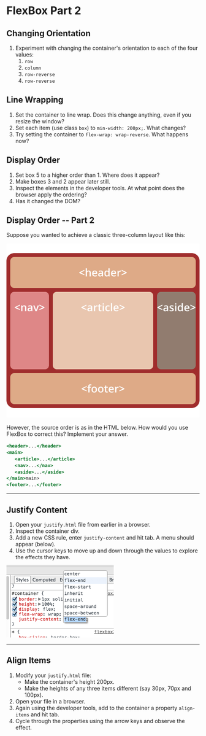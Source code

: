 # FlexBox Part 2

## Changing Orientation

1. Experiment with changing the container's orientation to each of the four values:
	1. `row`
	2. `column`
	3. `row-reverse`
	4. `row-reverse`

## Line Wrapping

1. Set the container to line wrap. Does this change anything, even if you resize the window?
2. Set each item (use class `box`) to `min-width: 200px;`. What changes?
3. Try setting the container to `flex-wrap: wrap-reverse`. What happens now?


## Display Order

1. Set box 5 to a higher order than 1. Where does it appear?
2. Make boxes 3 and 2 appear later still.
3. Inspect the elements in the developer tools.
   At what point does the browser apply the ordering?
4. Has it changed the DOM?

## Display Order -- Part 2

Suppose you wanted to achieve a classic three-column layout like this:

![Flex Order](images/flex-order-page.svg)

However, the source order is as in the HTML below.
How would you use FlexBox to correct this?
Implement your answer.


``` .html
<header>...</header>
<main>
   <article>...</article>
   <nav>...</nav>
   <aside>...</aside>
</main>main>
<footer>...</footer>
```

---
## Justify Content

1. Open your `justify.html` file from earlier in a browser.
2. Inspect the container div.
3. Add a new CSS rule, enter `justify-content` and hit tab.
   A menu should appear (below).
4. Use the cursor keys to move up and down through the values to explore the effects they have.

![Justify Content](images/flexbox-justify-devtools.png)

---
## Align Items

1. Modify your `justify.html` file:
	- Make the container's height 200px.
	- Make the heights of any three items different (say 30px, 70px and 100px).
2. Open your file in a browser.
3. Again using the developer tools, add to the container a property `align-items` and hit tab.
4. Cycle through the properties using the arrow keys and observe the effect.

